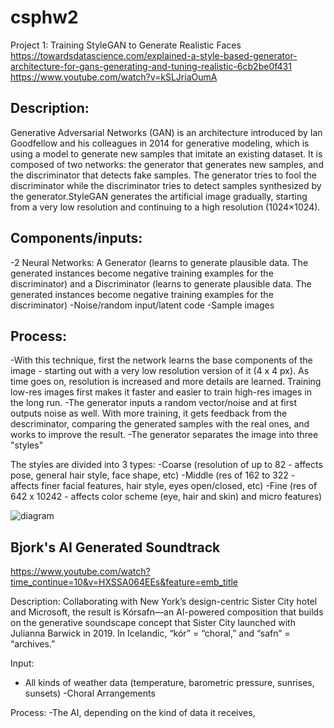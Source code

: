# csphw2

Project 1: Training StyleGAN to Generate Realistic Faces
https://towardsdatascience.com/explained-a-style-based-generator-architecture-for-gans-generating-and-tuning-realistic-6cb2be0f431
https://www.youtube.com/watch?v=kSLJriaOumA

## Description:
Generative Adversarial Networks (GAN) is an architecture introduced by Ian Goodfellow and his colleagues in 2014 for generative modeling, which is using a model to generate new samples that imitate an existing dataset. It is composed of two networks: the generator that generates new samples, and the discriminator that detects fake samples. The generator tries to fool the discriminator while the discriminator tries to detect samples synthesized by the generator.StyleGAN generates the artificial image gradually, starting from a very low resolution and continuing to a high resolution (1024×1024).

## Components/inputs:
-2 Neural Networks: A Generator (learns to generate plausible data. The generated instances become negative training examples for the discriminator) and a Discriminator (learns to generate plausible data. The generated instances become negative training examples for the discriminator)
-Noise/random input/latent code
-Sample images

## Process:
-With this technique, first the network learns the base components of the image - starting out with a very low resolution version of it (4 x 4 px). As time goes on, resolution is increased and more details are learned. Training low-res images 
first makes it faster and easier to train high-res images in the long run.
-The generator inputs a random vector/noise and at first outputs noise as well. With more training, it gets feedback from the descriminator, comparing the generated samples with the real ones, and works to improve the result.
-The generator separates the image into three "styles" 

The styles are divided into 3 types:
-Coarse (resolution of up to 82 - affects pose, general hair style, face shape, etc)
-Middle (res of 162 to 322 - affects finer facial features, hair style, eyes open/closed, etc)
-Fine (res of 642 x 10242 - affects color scheme (eye, hair and skin) and micro features)

![diagram](https://developers.google.com/machine-learning/gan/images/gan_diagram.svg)


## Bjork's AI Generated Soundtrack 

https://www.youtube.com/watch?time_continue=10&v=HXSSA064EEs&feature=emb_title

Description: Collaborating with New York’s design-centric Sister City hotel and Microsoft, the result is Kórsafn—an AI-powered composition that builds on the generative soundscape concept that Sister City launched with Julianna Barwick in 2019. In Icelandic, “kór” = “choral,” and “safn” = “archives.”

Input:
- All kinds of weather data (temperature, barometric pressure, sunrises, sunsets)
-Choral Arrangements

Process:
-The AI, depending on the kind of data it receives,
